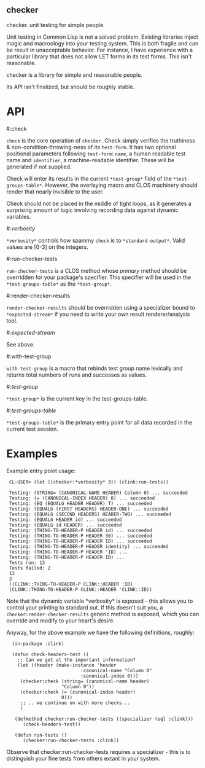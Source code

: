checker
---

checker. unit testing for simple people.

Unit testing in Common Lisp is not a solved problem. Existing
libraries inject magic and macroology into your testing system. This
is both fragile and can be result in unacceptable behavior. For
instance, I have experience with a particular library that does not
allow LET forms in its test forms. This isn't reasonable.

checker is a library for simple and reasonable people.

Its API isn't finalized, but should be roughly stable.

API
===

#:check

`check` is the core operation of `checker`. Check simply verifies the
truthiness & non-condition-throwing-ness of its `test-form`. It has
two optional positional parameters following `test-form`: `name`, a
human readable test name and `identifier`, a machine-readable
identifier. These will be generated if not supplied.

Check will enter its results in the current `*test-group*` field of
the `*test-groups-table*`. However, the overlaying macro and CLOS
machinery should render that nearly invisible to the user.

Check should not be placed in the middle of tight loops, as it
generates a surprising amount of logic involving recording data
against dynamic variables.

#:*verbosity*

`*verbosity*` controls how spammy `check` is to
`*standard-output*`. Valid values are [0-3] on the integers.

#:run-checker-tests

`run-checker-tests` is a CLOS method whose *primary* method should be
overridden for your package's specifier. This specifier will be used
in the `*test-groups-table*` as the `*test-group*`.

#:render-checker-results

`render-checker-results` should be overridden using a specializer
bound to `*expected-stream*` if you need to write your own result
renderer/analysis tool.

#:*expected-stream*

See above.

#:with-test-group

`with-test-group` is a macro that rebinds test group name lexically
and returns total numbers of runs and successes as values.

#:*test-group*

`*test-group*` is the current key in the test-groups-table.

#:*test-groups-table*

`*test-groups-table*` is the primary entry point for all data recorded
in the current test session.


 Examples
===

Example entry point usage:

     CL-USER> (let ((checker:*verbosity* 3)) (clink:run-tests))

     Testing: (STRING= (CANONICAL-NAME HEADER) Column 0) ... succeeded
     Testing: (= (CANONICAL-INDEX HEADER) 0) ... succeeded
     Testing: (EQ (EQUALG HEADER HEADER) T) ... succeeded
     Testing: (EQUALG (FIRST HEADERS) HEADER-ONE) ... succeeded
     Testing: (EQUALG (SECOND HEADERS) HEADER-TWO) ... succeeded
     Testing: (EQUALG HEADER id) ... succeeded
     Testing: (EQUALG id HEADER) ... succeeded
     Testing: (THING-TO-HEADER-P HEADER id) ... succeeded
     Testing: (THING-TO-HEADER-P HEADER 30) ... succeeded
     Testing: (THING-TO-HEADER-P HEADER ID) ... succeeded
     Testing: (THING-TO-HEADER-P HEADER identity) ... succeeded
     Testing: (THING-TO-HEADER-P HEADER 'ID) ...
     Testing: (THING-TO-HEADER-P HEADER ID) ...
     Tests run: 13
     Tests failed: 2
     13
     2
     ((CLINK::THING-TO-HEADER-P CLINK::HEADER :ID)
     (CLINK::THING-TO-HEADER-P CLINK::HEADER 'CLINK::ID))

Note that the dynamic variable \*verbosity\* is exposed - this allows
you to control your printing to standard out.  If this doesn't suit
you, a `checker:render-checker-results` generic method is exposed,
which you can override and modify to your heart's desire.

Anyway, for the above example we have the following definitions, roughly:

      (in-package :clink)

      (defun check-headers-test ()
        ;; Can we get at the important information?
        (let ((header (make-instance 'header
                               :canonical-name "Column 0"
                               :canonical-index 0)))
         (checker:check (string= (canonical-name header)
                        "Column 0"))
         (checker:check (= (canonical-index header)
                        0)))
         ;; .. we continue on with more checks...
         )

       (defmethod checker:run-checker-tests ((specializer (eql :clink)))
          (check-headers-test))

       (defun run-tests ()
          (checker:run-checker-tests :clink))


Observe that checker:run-checker-tests requires a specializer - this
is to distinguish your fine tests from others extant in your system.
